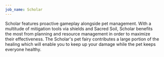```yaml
---
job_name: Scholar
---
```

Scholar features proactive gameplay alongside pet management. With a multitude of mitigation tools via shields and Sacred Soil, Scholar benefits the most from planning and resource management in order to maximize their effectiveness. The Scholar's pet fairy contributes a large portion of the healing which will enable you to keep up your damage while the pet keeps everyone healthy.
